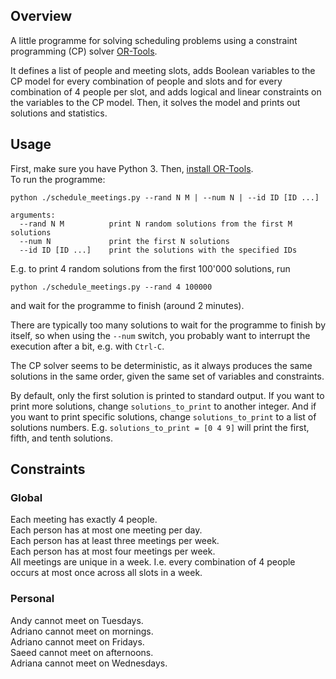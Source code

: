 ## Overview
A little programme for solving scheduling problems using a constraint programming (CP) solver [OR-Tools](https://github.com/google/or-tools).

It defines a list of people and meeting slots, adds Boolean variables to the CP model for every combination of people and slots and for every combination of 4 people per slot, and adds logical and linear constraints on the variables to the CP model. Then, it solves the model and prints out solutions and statistics.

## Usage
First, make sure you have Python 3. Then, [install OR-Tools](https://developers.google.com/optimization/install).
<br>
To run the programme:
```
python ./schedule_meetings.py --rand N M | --num N | --id ID [ID ...]

arguments:
  --rand N M          print N random solutions from the first M solutions
  --num N             print the first N solutions
  --id ID [ID ...]    print the solutions with the specified IDs
```
E.g. to print 4 random solutions from the first 100'000 solutions, run
```
python ./schedule_meetings.py --rand 4 100000
```
and wait for the programme to finish (around 2 minutes).

There are typically too many solutions to wait for the programme to finish by itself, so when using the `--num` switch, you probably want to interrupt the execution after a bit, e.g. with `Ctrl-C`.

The CP solver seems to be deterministic, as it always produces the same solutions in the same order, given the same set of variables and constraints. 

By default, only the first solution is printed to standard output. If you want to print more solutions, change `solutions_to_print` to another integer. And if you want to print specific solutions, change `solutions_to_print` to a list of solutions numbers. E.g. `solutions_to_print = [0 4 9]` will print the first, fifth, and tenth solutions.

## Constraints

### Global

Each meeting has exactly 4 people.
<br>
Each person has at most one meeting per day.
<br>
Each person has at least three meetings per week.
<br>
Each person has at most four meetings per week.
<br>
All meetings are unique in a week. I.e. every combination of 4 people occurs at most once across all slots in a week.

### Personal

Andy cannot meet on Tuesdays.
<br>
Adriano cannot meet on mornings.
<br>
Adriano cannot meet on Fridays.
<br>
Saeed cannot meet on afternoons.
<br>
Adriana cannot meet on Wednesdays.